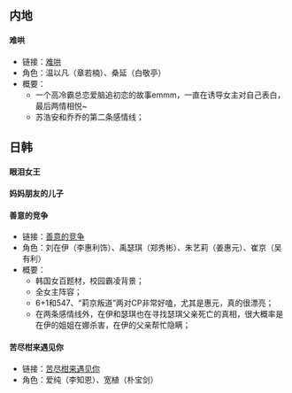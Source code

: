 ## 内地

#### 难哄

- 链接：[难哄](https://vidhub3.top/vodplay/259602-1-8.html)
- 角色：温以凡（章若楠）、桑延（白敬亭）
- 概要：
	- 一个高冷霸总恋爱脑追初恋的故事emmm，一直在诱导女主对自己表白，最后两情相悦~
	- 苏浩安和乔乔的第二条感情线；


## 日韩

#### 眼泪女王

#### 妈妈朋友的儿子

#### 善意的竞争

- 链接：[善意的竞争](https://vidhub3.top/vodplay/259169-1-1.html)
- 角色：刘在伊（李惠利饰）、禹瑟琪（郑秀彬）、朱艺莉（姜惠元）、崔京（吴有利）
- 概要：
	- 韩国女百题材，校园霸凌背景；
	- 全女主阵容；
	- 6+1和547、“莉京叛道”两对CP非常好嗑，尤其是惠元，真的很漂亮；
	- 在两条感情线外，在伊和瑟琪也在寻找瑟琪父亲死亡的真相，很大概率是在伊的姐姐在娜杀害，在伊的父亲帮忙隐瞒；

#### 苦尽柑来遇见你

- 链接：[苦尽柑来遇见你](https://vidhub3.top/voddetail/260468.html)
- 角色：爱纯（李知恩）、宽植（朴宝剑）